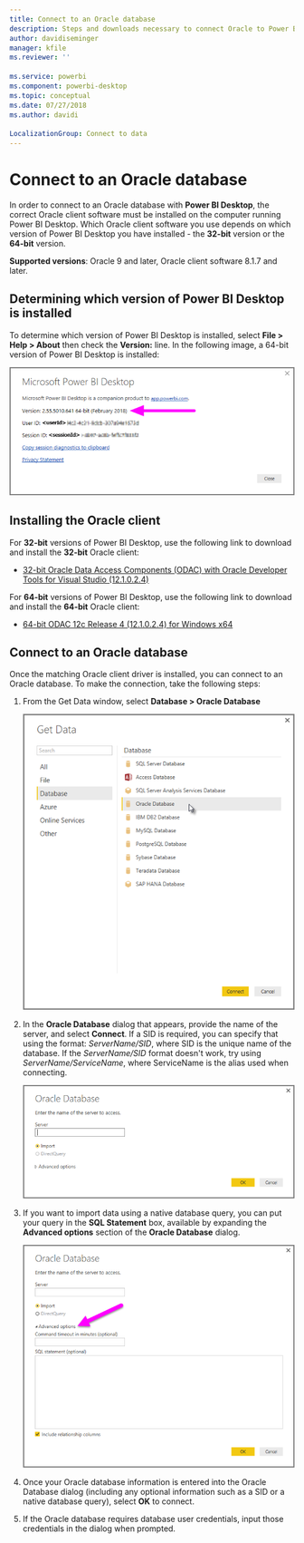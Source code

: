 ```yaml
---
title: Connect to an Oracle database
description: Steps and downloads necessary to connect Oracle to Power BI Desktop
author: davidiseminger
manager: kfile
ms.reviewer: ''

ms.service: powerbi
ms.component: powerbi-desktop
ms.topic: conceptual
ms.date: 07/27/2018
ms.author: davidi

LocalizationGroup: Connect to data
---
```

# Connect to an Oracle database
In order to connect to an Oracle database with **Power BI Desktop**, the correct Oracle client software must be installed on the computer running Power BI Desktop. Which Oracle client software you use depends on which version of Power BI Desktop you have installed - the **32-bit** version or the **64-bit** version.

**Supported versions**: Oracle 9 and later, Oracle client software 8.1.7 and later.

## Determining which version of Power BI Desktop is installed
To determine which version of Power BI Desktop is installed, select **File > Help > About** then check the **Version:** line. In the following image, a 64-bit version of Power BI Desktop is installed:

![](media/desktop-connect-oracle-database/connect-oracle-database_1.png)

## Installing the Oracle client
For **32-bit** versions of Power BI Desktop, use the following link to download and install the **32-bit** Oracle client:

* [32-bit Oracle Data Access Components (ODAC) with Oracle Developer Tools for Visual Studio (12.1.0.2.4)](http://www.oracle.com/technetwork/topics/dotnet/utilsoft-086879.html)

For **64-bit** versions of Power BI Desktop, use the following link to download and install the **64-bit** Oracle client:

* [64-bit ODAC 12c Release 4 (12.1.0.2.4) for Windows x64](http://www.oracle.com/technetwork/database/windows/downloads/index-090165.html)

## Connect to an Oracle database
Once the matching Oracle client driver is installed, you can connect to an Oracle database. To make the connection, take the following steps:

1. From the Get Data window, select **Database > Oracle Database**
   
   ![](media/desktop-connect-oracle-database/connect-oracle-database_2.png)
2. In the **Oracle Database** dialog that appears, provide the name of the server, and select **Connect**. If a SID is required, you can specify that using the format: *ServerName/SID*, where SID is the unique name of the database. If the *ServerName/SID* format doesn't work, try using *ServerName/ServiceName*, where ServiceName is the alias used when connecting.
   
   ![](media/desktop-connect-oracle-database/connect-oracle-database_3.png)
3. If you want to import data using a native database query, you can put your query in the **SQL Statement** box, available by expanding the **Advanced options** section of the **Oracle Database** dialog.
   
   ![](media/desktop-connect-oracle-database/connect-oracle-database_4.png)
4. Once your Oracle database information is entered into the Oracle Database dialog (including any optional information such as a SID or a native database query), select **OK** to connect.
5. If the Oracle database requires database user credentials, input those credentials in the dialog when prompted.

